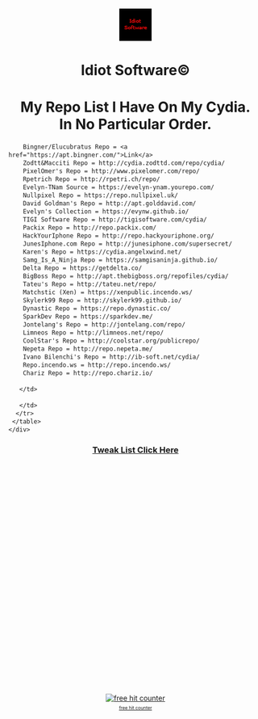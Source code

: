 <!DOCTYPE html>
<html lang="en">
<head>

<h1><center><img src="CydiaIcon.png"></center><br><center><b> Idiot Software©</b></center><h1>

<h1><b><center>My Repo List I Have On My Cydia.</br>In No Particular Order.</center></b></h1>
        
		Bingner/Elucubratus Repo = <a href="https://apt.bingner.com/">Link</a>
		Zodtt&Macciti Repo = http://cydia.zodttd.com/repo/cydia/
		PixelOmer's Repo = http://www.pixelomer.com/repo/
		Rpetrich Repo = http://rpetri.ch/repo/
		Evelyn-TNam Source = https://evelyn-ynam.yourepo.com/
		Nullpixel Repo = https://repo.nullpixel.uk/
		David Goldman's Repo = http://apt.golddavid.com/
		Evelyn's Collection = https://evynw.github.io/
		TIGI Software Repo = http://tigisoftware.com/cydia/
		Packix Repo = http://repo.packix.com/
		HackYourIphone Repo = http://repo.hackyouriphone.org/
		JunesIphone.com Repo = http://junesiphone.com/supersecret/
		Karen's Repo = https://cydia.angelxwind.net/
		Samg_Is_A_Ninja Repo = https://samgisaninja.github.io/
		Delta Repo = https://getdelta.co/
		BigBoss Repo = http://apt.thebigboss.org/repofiles/cydia/
		Tateu's Repo = http://tateu.net/repo/
		Matchstic (Xen) = https://xenpublic.incendo.ws/
		Skylerk99 Repo = http://skylerk99.github.io/
		Dynastic Repo = https://repo.dynastic.co/
		SparkDev Repo = https://sparkdev.me/
		Jontelang's Repo = http://jontelang.com/repo/
		Limneos Repo = http://limneos.net/repo/
		CoolStar's Repo = http://coolstar.org/publicrepo/
		Nepeta Repo = http://repo.nepeta.me/
		Ivano Bilenchi's Repo = http://ib-soft.net/cydia/
		Repo.incendo.ws = http://repo.incendo.ws/
		Chariz Repo = http://repo.chariz.io/
		
	   </td>
         
       </td>
	  </tr>
     </table>
    </div>
   </div>
  </div>

<p><center><h3><a href="javascript://" onclick="showhide('agent89');">Tweak List Click Here</a></h3></center></p>

<div id="agent89" style="text; visibility:hidden;">

<div class="container">
	<b><center>My Tweak List I Have Installed.</br>In Alphabetical Order.</center></b>
</div>


<div class="container">
  <div class="well">
   <table width="100%">
    <tr>
      <td colspan="2" style="background-color:#EEEEEE;">
	   	69 Animated Clock: 1.0.1
		AppList: 1.5.14
		CCSupport: 1.2-2
		DebKeeper: 1.0.3
		DetailedBatteryUsage: 1.1.1
		DoubleCut: 0.4.1-1
		Eclipse 12 (iOS 12): 6.0.3-1
		Filza File Manager 64-bit: 3.5.2-4k
		Flame: 1.3
		Forecast pack 1: 1.0
		Free iWidgets app: 1.4
		Galaxy Weather Widget: 1.0
		GT Center Time/Date iWidget: 1.0
		Hide Dots: 1.1.2
		Hide Statusbars: 0.2
		iCleaner Pro: 7.7.1
		KarenLocalizer: 1.0.4
		KarenPrefs: 1.4
	   </td>   
	   <td style="background-color:#EEEEEE;height:200px;width:500px;text-align:top;">
	   <td>
	    LG Weather Widget: 1.0
		libcolorpicker: 1.6-1
		libCSColorPicker: 0.7.9
		LockBuilder Evo iOS8 Cydget: 1.7
		LockPlus Pro: 1.5.9
		MTerminal: 1.4-6
		NoBetaAlert: 1.3.1
		OpenSSH: 7.9p1-3
		PencilChargingIndicator: 1.2~b3
		PowerSelector (iOS 11 & 12): 1.1-7
		PreferenceOrganizer 2: 4.0.5
		ReProvision: 0.4.1
		SnowBoard: 1.0.4-1
		SpringPlus11: 1.2
		Tweak Count 2: 1.0.1
		ZenBlue: 1.0
		</td>         
  </div>
</div>
	 
	</tr>
   </table>
  </div>
 </div> 
</div>  
<!-- Start of SimpleHitCounter Code -->
  <div align="center"><a href="http://guestscounter.com"><img src="http://guestscounter.com/count.php?c_style=15&id=1551566958" border=0 alt="free hit counter"></a><br><a href="http://guestscounter.com" style="font-size:9px;">free hit counter</a><br>
</div>
  <!-- End of SimpleHitCounter Code -->

</body>
</html>
